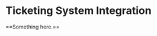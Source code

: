 [title]: # (Ticketing System Integration)
[tags]: # (Ticketing System)
[priority]: # (2700)

# Ticketing System Integration

==Something here.==